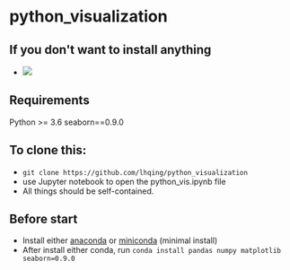 # python_visualization

## If you don't want to install anything
* [![](https://mybinder.org/badge.svg)](https://hub.mybinder.org/user/lhqing-python_visualization-mv1jms52/notebooks/python_vis.ipynb)

## Requirements
Python >= 3.6
seaborn==0.9.0

## To clone this:
- `git clone https://github.com/lhqing/python_visualization`
- use Jupyter notebook to open the python_vis.ipynb file
- All things should be self-contained.

## Before start
- Install either [anaconda](https://www.anaconda.com/download/) or [miniconda](https://conda.io/miniconda.html) (minimal install)
- After install either conda, run `conda install pandas numpy matplotlib seaborn=0.9.0`